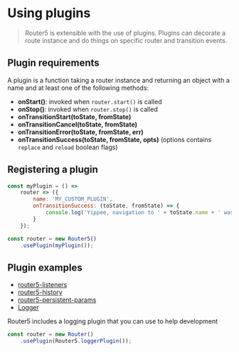 # Using plugins

> Router5 is extensible with the use of plugins. Plugins can decorate a route instance and do things on specific router and transition events.


## Plugin requirements

A plugin is a function taking a router instance and returning an object with a name and at least one of the following methods:

- __onStart()__: invoked when `router.start()` is called
- __onStop()__: invoked when `router.stop()` is called
- __onTransitionStart(toState, fromState)__
- __onTransitionCancel(toState, fromState)__
- __onTransitionError(toState, fromState, err)__
- __onTransitionSuccess(toState, fromState, opts)__ (options contains `replace` and `reload` boolean flags)


## Registering a plugin

```javascript
const myPlugin = () =>
    router => ({
        name: 'MY_CUSTOM_PLUGIN',
        onTransitionSuccess: (toState, fromState) => {
            console.log('Yippee, navigation to ' + toState.name + ' was successful!');
        }
    });

const router = new Router5()
    .usePlugin(myPlugin());
```


## Plugin examples

- [router5-listeners](https://github.com/router5/router5-listeners)
- [router5-history](https://github.com/router5/router5-history)
- [router5-persistent-params](https://github.com/router5/router5-persistent-params)
- [Logger](https://github.com/router5/router5/blob/master/modules/logger.js)

Router5 includes a logging plugin that you can use to help development

```javascript
const router = new Router()
    .usePlugin(Router5.loggerPlugin());
```

